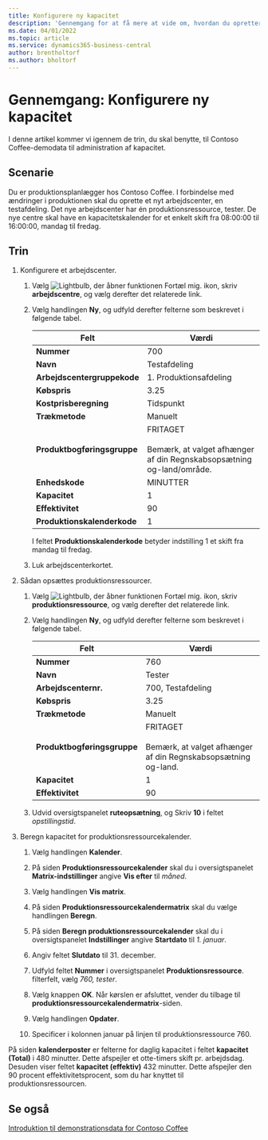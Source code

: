```yaml
---
title: Konfigurere ny kapacitet
description: 'Gennemgang for at få mere at vide om, hvordan du opretter et nyt arbejdscenter med en kapacitets kalender til et enkelt skift i Business central.'
ms.date: 04/01/2022
ms.topic: article
ms.service: dynamics365-business-central
author: brentholtorf
ms.author: bholtorf
---
```


# <a name="walkthrough-set-up-new-capacity"></a>Gennemgang: Konfigurere ny kapacitet

I denne artikel kommer vi igennem de trin, du skal benytte, til Contoso Coffee-demodata til administration af kapacitet.  

## <a name="scenario"></a>Scenarie

Du er produktionsplanlægger hos Contoso Coffee. I forbindelse med ændringer i produktionen skal du oprette et nyt arbejdscenter, en testafdeling. Det nye arbejdscenter har én produktionsressource, tester. De nye centre skal have en kapacitetskalender for et enkelt skift fra 08:00:00 til 16:00:00, mandag til fredag.  

## <a name="steps"></a>Trin

1. Konfigurere et arbejdscenter.

    1. Vælg ![Lightbulb, der åbner funktionen Fortæl mig.](../../media/ui-search/search_small.png "Fortæl mig, hvad du vil foretage dig") ikon, skriv **arbejdscentre**, og vælg derefter det relaterede link.  

    2. Vælg handlingen **Ny**, og udfyld derefter felterne som beskrevet i følgende tabel.  

        |Felt  |Værdi  |
        |---------|---------|
        |**Nummer** |700|
        |**Navn** |Testafdeling|
        |**Arbejdscentergruppekode** |1. Produktionsafdeling|
        |**Købspris**|3.25|
        |**Kostprisberegning**|Tidspunkt|
        |**Trækmetode**|Manuelt|
        |**Produktbogføringsgruppe**|FRITAGET</br></br>Bemærk, at valget afhænger af din Regnskabsopsætning og-land/område.|
        |**Enhedskode** |MINUTTER|
        |**Kapacitet** |1|
        |**Effektivitet** |90|
        |**Produktionskalenderkode** |1|

        I feltet **Produktionskalenderkode** betyder indstilling 1 et skift fra mandag til fredag.

    3. Luk arbejdscenterkortet.

2. Sådan opsættes produktionsressourcer.

    1. Vælg ![Lightbulb, der åbner funktionen Fortæl mig.](../../media/ui-search/search_small.png "Fortæl mig, hvad du vil foretage dig") ikon, skriv **produktionsressource**, og vælg derefter det relaterede link.  

    2. Vælg handlingen **Ny**, og udfyld derefter felterne som beskrevet i følgende tabel.  

        |Felt  |Værdi  |
        |---------|---------|
        |**Nummer** |760|
        |**Navn** |Tester|
        |**Arbejdscenternr.** |700, Testafdeling|
        |**Købspris**|3.25|
        |**Trækmetode**|Manuelt|
        |**Produktbogføringsgruppe**|FRITAGET</br></br>Bemærk, at valget afhænger af din Regnskabsopsætning og-land.|
        |**Kapacitet** |1|
        |**Effektivitet** |90|
    3. Udvid oversigtspanelet **ruteopsætning**, og Skriv **10** i feltet *opstillingstid*.  

3. Beregn kapacitet for produktionsressourcekalender.  

    1. Vælg handlingen **Kalender**.  

    2. På siden **Produktionsressourcekalender** skal du i oversigtspanelet **Matrix-indstillinger** angive **Vis efter** til *måned*.  

    3. Vælg handlingen **Vis matrix**.  

    4. På siden **Produktionsressourcekalendermatrix** skal du vælge handlingen **Beregn**.  

    5. På siden **Beregn produktionsressourcekalender** skal du i oversigtspanelet **Indstillinger** angive **Startdato** til *1. januar*.  

    6. Angiv feltet **Slutdato** til 31. december.  

    7. Udfyld feltet **Nummer** i oversigtspanelet **Produktionsressource**. filterfelt, vælg *760, tester*.  

    8. Vælg knappen **OK**. Når kørslen er afsluttet, vender du tilbage til **produktionsressourcekalendermatrix**-siden.  

    9. Vælg handlingen **Opdater**.  

    10. Specificer i kolonnen januar på linjen til produktionsressource 760.  

På siden **kalenderposter** er felterne for daglig kapacitet i feltet **kapacitet (Total)** i 480 minutter. Dette afspejler et otte-timers skift pr. arbejdsdag. Desuden viser feltet **kapacitet (effektiv)** 432 minutter. Dette afspejler den 90 procent effektivitetsprocent, som du har knyttet til produktionsressourcen.  

## <a name="see-also"></a>Se også

[Introduktion til demonstrationsdata for Contoso Coffee](../contoso-coffee-intro.md)  
